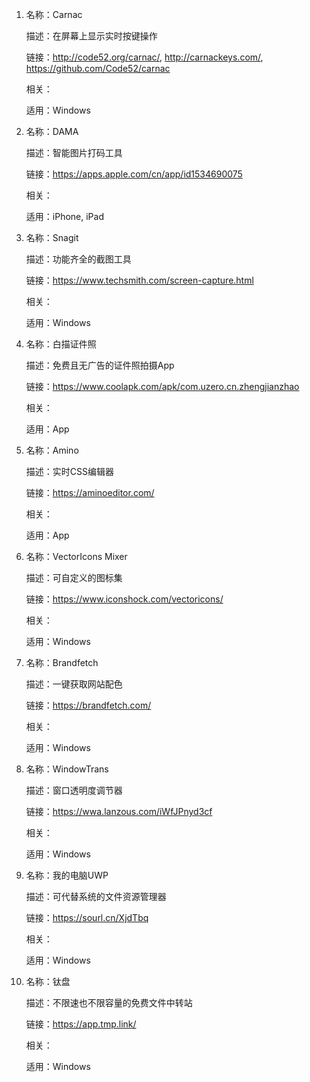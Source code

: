 1. 名称：Carnac

   描述：在屏幕上显示实时按键操作

   链接：http://code52.org/carnac/, http://carnackeys.com/, https://github.com/Code52/carnac

   相关：

   适用：Windows

2. 名称：DAMA

   描述：智能图片打码工具

   链接：https://apps.apple.com/cn/app/id1534690075

   相关：

   适用：iPhone, iPad

3. 名称：Snagit

   描述：功能齐全的截图工具

   链接：https://www.techsmith.com/screen-capture.html

   相关：

   适用：Windows

4. 名称：白描证件照

   描述：免费且无广告的证件照拍摄App

   链接：https://www.coolapk.com/apk/com.uzero.cn.zhengjianzhao

   相关：

   适用：App

5. 名称：Amino

   描述：实时CSS编辑器

   链接：https://aminoeditor.com/

   相关：

   适用：App

6. 名称：VectorIcons Mixer

   描述：可自定义的图标集

   链接：https://www.iconshock.com/vectoricons/

   相关：

   适用：Windows

7. 名称：Brandfetch

   描述：一键获取网站配色

   链接：https://brandfetch.com/

   相关：

   适用：Windows

8. 名称：WindowTrans

   描述：窗口透明度调节器

   链接：https://wwa.lanzous.com/iWfJPnyd3cf

   相关：

   适用：Windows

9. 名称：我的电脑UWP

   描述：可代替系统的文件资源管理器

   链接：https://sourl.cn/XjdTbq

   相关：

   适用：Windows

10. 名称：钛盘

    描述：不限速也不限容量的免费文件中转站

    链接：https://app.tmp.link/

    相关：

    适用：Windows

